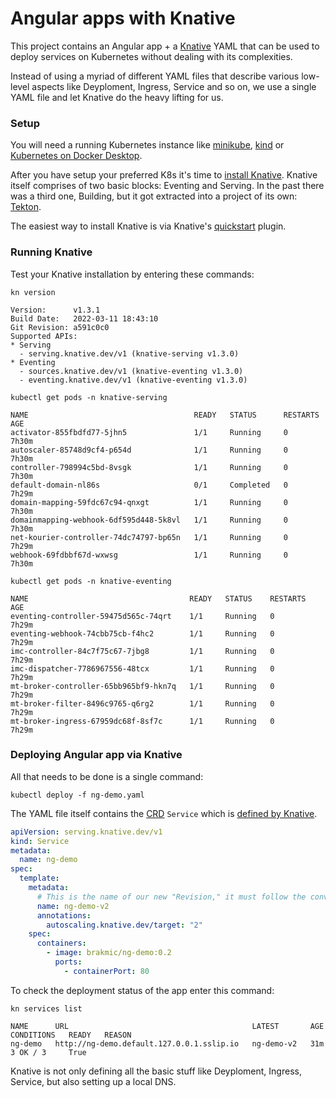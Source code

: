 # Angular apps with Knative

This project contains an Angular app + a [Knative](https://knative.dev/) YAML that can be used to deploy services on Kubernetes without dealing with its complexities.

Instead of using a myriad of different YAML files that describe various low-level aspects like Deyploment, Ingress, Service and so on, we use a single YAML file and let Knative do the heavy lifting for us.

### Setup

You will need a running Kubernetes instance like [minikube](https://minikube.sigs.k8s.io/docs/start/), [kind](https://kind.sigs.k8s.io/docs/user/quick-start/#installation) or [Kubernetes on Docker Desktop](https://birthday.play-with-docker.com/kubernetes-docker-desktop/).


After you have setup your preferred K8s it's time to [install Knative](https://knative.dev/docs/install/). Knative itself comprises of two basic blocks: Eventing and Serving. In the past there was a third one, Building, but it got extracted into a project of its own: [Tekton](https://tekton.dev/).

The easiest way to install Knative is via Knative's [quickstart](https://knative.dev/docs/install/quickstart-install/) plugin.

### Running Knative

Test your Knative installation by entering these commands:

`kn version`

```shell
Version:      v1.3.1
Build Date:   2022-03-11 18:43:10
Git Revision: a591c0c0
Supported APIs:
* Serving
  - serving.knative.dev/v1 (knative-serving v1.3.0)
* Eventing
  - sources.knative.dev/v1 (knative-eventing v1.3.0)
  - eventing.knative.dev/v1 (knative-eventing v1.3.0)
```

`kubectl get pods -n knative-serving`

```shell
NAME                                     READY   STATUS      RESTARTS   AGE
activator-855fbdfd77-5jhn5               1/1     Running     0          7h30m
autoscaler-85748d9cf4-p654d              1/1     Running     0          7h30m
controller-798994c5bd-8vsgk              1/1     Running     0          7h30m
default-domain-nl86s                     0/1     Completed   0          7h29m
domain-mapping-59fdc67c94-qnxgt          1/1     Running     0          7h30m
domainmapping-webhook-6df595d448-5k8vl   1/1     Running     0          7h30m
net-kourier-controller-74dc74797-bp65n   1/1     Running     0          7h29m
webhook-69fdbbf67d-wxwsg                 1/1     Running     0          7h30m
```

`kubectl get pods -n knative-eventing`

```shell
NAME                                    READY   STATUS    RESTARTS   AGE
eventing-controller-59475d565c-74qrt    1/1     Running   0          7h29m
eventing-webhook-74cbb75cb-f4hc2        1/1     Running   0          7h29m
imc-controller-84c7f75c67-7jbg8         1/1     Running   0          7h29m
imc-dispatcher-7786967556-48tcx         1/1     Running   0          7h29m
mt-broker-controller-65bb965bf9-hkn7q   1/1     Running   0          7h29m
mt-broker-filter-8496c9765-q6rg2        1/1     Running   0          7h29m
mt-broker-ingress-67959dc68f-8sf7c      1/1     Running   0          7h29m
```

### Deploying Angular app via Knative

All that needs to be done is a single command:

`kubectl deploy -f ng-demo.yaml`

The YAML file itself contains the [CRD](https://kubernetes.io/docs/concepts/extend-kubernetes/api-extension/custom-resources/) `Service` which is [defined by Knative](https://github.com/knative/specs/blob/main/specs/serving/knative-api-specification-1.0.md#service).

```yaml
apiVersion: serving.knative.dev/v1
kind: Service
metadata:
  name: ng-demo
spec:
  template:
    metadata:
      # This is the name of our new "Revision," it must follow the convention {service-name}-{revision-name}
      name: ng-demo-v2
      annotations:
        autoscaling.knative.dev/target: "2"
    spec:
      containers:
        - image: brakmic/ng-demo:0.2
          ports:
            - containerPort: 80
```

To check the deployment status of the app enter this command:

`kn services list`

```shell
NAME      URL                                         LATEST       AGE   CONDITIONS   READY   REASON
ng-demo   http://ng-demo.default.127.0.0.1.sslip.io   ng-demo-v2   31m   3 OK / 3     True
```

Knative is not only defining all the basic stuff like Deyploment, Ingress, Service, but also setting up a local DNS.

